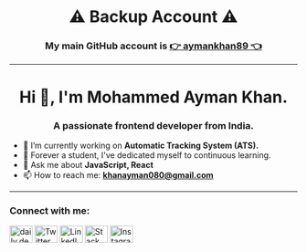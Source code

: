<h1 align="center">⚠️ Backup Account ⚠️</h1>
<h3 align="center">My main GitHub account is <a href="https://github.com/aymankhan89">👉 aymankhan89 👈</a></h3>

---

<h1 align="center">Hi 👋, I'm Mohammed Ayman Khan.</h1>
<h3 align="center">A passionate frontend developer from India.</h3>

- 🔭 I’m currently working on **Automatic Tracking System (ATS).**  
- 🌱 Forever a student, I've dedicated myself to continuous learning.  
- 💬 Ask me about **JavaScript, React**  
- 📫 How to reach me: **khanayman080@gmail.com**

---

<h3 align="left">Connect with me:</h3>
<p align="left">
<a href="https://app.daily.dev/ayman16" target="blank"><img align="center" src="https://raw.githubusercontent.com/rahuldkjain/github-profile-readme-generator/master/src/images/icons/Social/devto.svg" alt="daily.dev" height="30" width="40" /></a>
<a href="https://x.com/k7_ayman" target="blank"><img align="center" src="https://raw.githubusercontent.com/rahuldkjain/github-profile-readme-generator/master/src/images/icons/Social/twitter.svg" alt="Twitter" height="30" width="40" /></a>
<a href="https://www.linkedin.com/in/mohammed-ayman-khan-370319263/" target="blank"><img align="center" src="https://raw.githubusercontent.com/rahuldkjain/github-profile-readme-generator/master/src/images/icons/Social/linked-in-alt.svg" alt="LinkedIn" height="30" width="40" /></a>
<a href="https://stackoverflow.com/users/24126033/mohammed-ayman-khan" target="blank"><img align="center" src="https://raw.githubusercontent.com/rahuldkjain/github-profile-readme-generator/master/src/images/icons/Social/stack-overflow.svg" alt="Stack Overflow" height="30" width="40" /></a>
<a href="https://www.instagram.com/ayman.drafs" target="blank"><img align="center" src="https://raw.githubusercontent.com/rahuldkjain/github-profile-readme-generator/master/src/images/icons/Social/instagram.svg" alt="Instagram" height="30" width="40" /></a>
</p>
